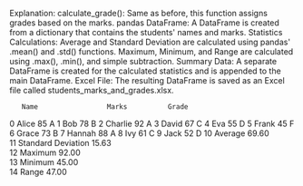 Explanation:
calculate_grade(): Same as before, this function assigns grades based on the marks.
pandas DataFrame: A DataFrame is created from a dictionary that contains the students' names and marks.
Statistics Calculations:
Average and Standard Deviation are calculated using pandas' .mean() and .std() functions.
Maximum, Minimum, and Range are calculated using .max(), .min(), and simple subtraction.
Summary Data: A separate DataFrame is created for the calculated statistics and is appended to the main DataFrame.
Excel File: The resulting DataFrame is saved as an Excel file called students_marks_and_grades.xlsx.

       Name                 Marks          Grade
0     Alice                   85              A
1       Bob                   78              B
2   Charlie                   92              A
3     David                   67              C
4       Eva                   55              D
5     Frank                   45              F
6     Grace                   73              B
7    Hannah                   88              A
8       Ivy                   61              C
9      Jack                   52              D
10  Average                69.60              
11  Standard Deviation      15.63              
12  Maximum                92.00              
13  Minimum                45.00              
14  Range                  47.00              
